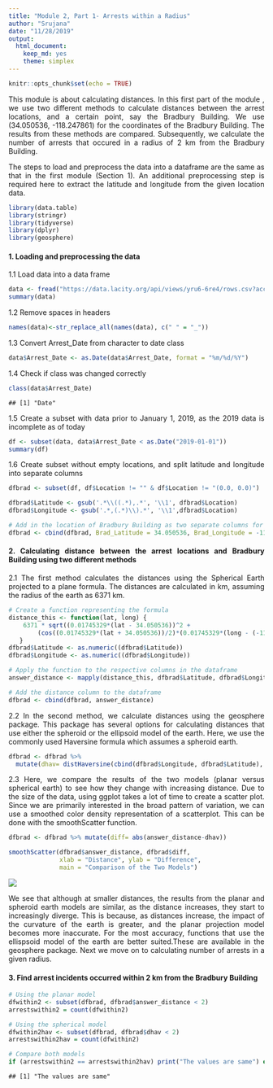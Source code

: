 ```yaml
---
title: "Module 2, Part 1- Arrests within a Radius"
author: "Srujana"
date: "11/28/2019"
output: 
  html_document: 
    keep_md: yes
    theme: simplex
---
```

<style>
body {
text-align: justify}
</style>


```r
knitr::opts_chunk$set(echo = TRUE)
```

This module is about calculating distances. In this first part of the module , we use two different methods to calculate distances between the arrest locations, and a certain point, say the Bradbury Building. We use (34.050536, -118.247861) for the coordinates of the Bradbury Building. The results from these methods are compared. Subsequently, we calculate the number of arrests that occured in a radius of 2 km from the Bradbury Building.

The steps to load and preprocess the data into a dataframe are the same as that in the first module (Section 1). An additional preprocessing step is required here to extract the latitude and longitude from the given location data. 



```r
library(data.table)
library(stringr)
library(tidyverse)
library(dplyr)
library(geosphere)
```


#### 1. Loading and preprocessing the data

1.1 Load data into a data frame



```r
data <- fread("https://data.lacity.org/api/views/yru6-6re4/rows.csv?accessType=DOWNLOAD")
summary(data)
```

1.2 Remove spaces in headers



```r
names(data)<-str_replace_all(names(data), c(" " = "_")) 
```

1.3 Convert Arrest_Date from character to date class



```r
data$Arrest_Date <- as.Date(data$Arrest_Date, format = "%m/%d/%Y") 
```

1.4 Check if class was changed correctly



```r
class(data$Arrest_Date) 
```

```
## [1] "Date"
```

1.5 Create a subset with data prior to January 1, 2019, as the 2019 data is incomplete as of today



```r
df <- subset(data, data$Arrest_Date < as.Date("2019-01-01")) 
summary(df)
```

1.6 Create subset without empty locations, and split latitude and longitude into separate columns



```r
dfbrad <- subset(df, df$Location != "" & df$Location != "(0.0, 0.0)") 

dfbrad$Latitude <- gsub('.*\\((.*),.*', '\\1', dfbrad$Location)
dfbrad$Longitude <- gsub('.*,(.*)\\).*', '\\1',dfbrad$Location)

# Add in the location of Bradbury Building as two separate columns for latitude and longitude
dfbrad <- cbind(dfbrad, Brad_Latitude = 34.050536, Brad_Longitude = -118.247861)
```


#### 2. Calculating distance between the arrest locations and Bradbury Building using two different methods

2.1 The first method calculates the distances using the Spherical Earth projected to a plane formula. The distances are calculated in km, assuming the radius of the earth as 6371 km.



```r
# Create a function representing the formula
distance_this <- function(lat, long) {
    6371 * sqrt((0.01745329*(lat - 34.050536))^2 + 
        (cos((0.01745329*(lat + 34.050536))/2)*(0.01745329*(long - (-118.247861)))^2))
   }
dfbrad$Latitude <- as.numeric((dfbrad$Latitude))
dfbrad$Longitude <- as.numeric((dfbrad$Longitude))

# Apply the function to the respective columns in the dataframe
answer_distance <- mapply(distance_this, dfbrad$Latitude, dfbrad$Longitude)

# Add the distance column to the dataframe
dfbrad <- cbind(dfbrad, answer_distance)
```


2.2 In the second method, we calculate distances using the geosphere package. This package has several options for calculating distances that use either the spheroid or the ellipsoid model of the earth. Here, we use the commonly used Haversine formula which assumes a spheroid earth.



```r
dfbrad <- dfbrad %>% 
  mutate(dhav= distHaversine(cbind(dfbrad$Longitude, dfbrad$Latitude), cbind(dfbrad$Brad_Longitude, dfbrad$Brad_Latitude), r= 6371))
```


2.3 Here, we compare the results of the two models (planar versus spherical earth) to see how they change with increasing distance. Due to the size of the data, using ggplot takes a lot of time to create a scatter plot. Since we are primarily interested in the broad pattern of variation, we can use a smoothed color density representation of a scatterplot. This can be done with the smoothScatter function.



```r
dfbrad <- dfbrad %>% mutate(diff= abs(answer_distance-dhav))

smoothScatter(dfbrad$answer_distance, dfbrad$diff,
              xlab = "Distance", ylab = "Difference", 
              main = "Comparison of the Two Models") 
```

![](Part-1--Arrests_within_a_Radius_files/figure-html/unnamed-chunk-10-1.png)<!-- -->


We see that although at smaller distances, the results from the planar and spheroid earth models are similar, as the distance increases, they start to increasingly diverge. This is because, as distances increase, the impact of the curvature of the earth is greater, and the planar projection model becomes more inaccurate. For the most accuracy, functions that use the ellispsoid model of the earth are better suited.These are available in the geosphere package. Next we move on to calculating number of arrests in a given radius.


#### 3. Find arrest incidents occurred within 2 km from the Bradbury Building



```r
# Using the planar model
dfwithin2 <- subset(dfbrad, dfbrad$answer_distance < 2)
arrestswithin2 = count(dfwithin2)

# Using the spherical model
dfwithin2hav <- subset(dfbrad, dfbrad$dhav < 2)
arrestswithin2hav = count(dfwithin2)

# Compare both models
if (arrestswithin2 == arrestswithin2hav) print("The values are same") else print(abs(arrestswithin2-arrestswithin2hav))
```

```
## [1] "The values are same"
```






